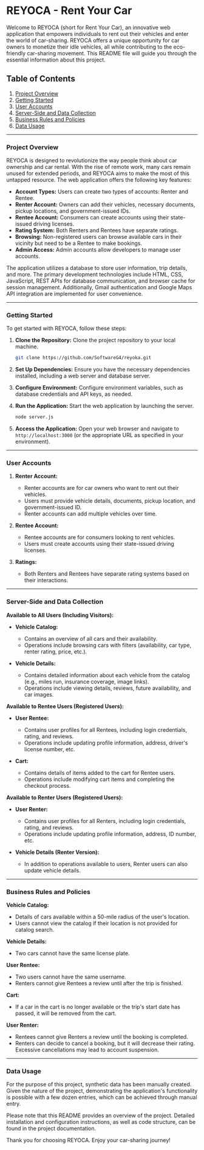 # REYOCA - Rent Your Car

Welcome to REYOCA (short for Rent Your Car), an innovative web application that empowers individuals to rent out their vehicles and enter the world of car-sharing. REYOCA offers a unique opportunity for car owners to monetize their idle vehicles, all while contributing to the eco-friendly car-sharing movement. This README file will guide you through the essential information about this project.

## Table of Contents

1. [Project Overview](#project-overview)
2. [Getting Started](#getting-started)
3. [User Accounts](#user-accounts)
4. [Server-Side and Data Collection](#server-side-and-data-collection)
5. [Business Rules and Policies](#business-rules-and-policies)
6. [Data Usage](#data-usage)

---

### Project Overview

REYOCA is designed to revolutionize the way people think about car ownership and car rental. With the rise of remote work, many cars remain unused for extended periods, and REYOCA aims to make the most of this untapped resource. The web application offers the following key features:

- **Account Types:** Users can create two types of accounts: Renter and Rentee.
- **Renter Account:** Owners can add their vehicles, necessary documents, pickup locations, and government-issued IDs.
- **Rentee Account:** Consumers can create accounts using their state-issued driving licenses.
- **Rating System:** Both Renters and Rentees have separate ratings.
- **Browsing:** Non-registered users can browse available cars in their vicinity but need to be a Rentee to make bookings.
- **Admin Access:** Admin accounts allow developers to manage user accounts.

The application utilizes a database to store user information, trip details, and more. The primary development technologies include HTML, CSS, JavaScript, REST APIs for database communication, and browser cache for session management. Additionally, Gmail authentication and Google Maps API integration are implemented for user convenience.

---

### Getting Started

To get started with REYOCA, follow these steps:

1. **Clone the Repository:** Clone the project repository to your local machine.

   ```bash
   git clone https://github.com/SoftwareG4/reyoka.git
   ```

2. **Set Up Dependencies:** Ensure you have the necessary dependencies installed, including a web server and database server.

3. **Configure Environment:** Configure environment variables, such as database credentials and API keys, as needed.

4. **Run the Application:** Start the web application by launching the server.

   ```bash
   node server.js
   ```

5. **Access the Application:** Open your web browser and navigate to `http://localhost:3000` (or the appropriate URL as specified in your environment).

---

### User Accounts

1. **Renter Account:**
   - Renter accounts are for car owners who want to rent out their vehicles.
   - Users must provide vehicle details, documents, pickup location, and government-issued ID.
   - Renter accounts can add multiple vehicles over time.

2. **Rentee Account:**
   - Rentee accounts are for consumers looking to rent vehicles.
   - Users must create accounts using their state-issued driving licenses.

3. **Ratings:**
   - Both Renters and Rentees have separate rating systems based on their interactions.

---

### Server-Side and Data Collection

**Available to All Users (Including Visitors):**

- **Vehicle Catalog:**
  - Contains an overview of all cars and their availability.
  - Operations include browsing cars with filters (availability, car type, renter rating, price, etc.).

- **Vehicle Details:**
  - Contains detailed information about each vehicle from the catalog (e.g., miles run, insurance coverage, image links).
  - Operations include viewing details, reviews, future availability, and car images.

**Available to Rentee Users (Registered Users):**

- **User Rentee:**
  - Contains user profiles for all Rentees, including login credentials, rating, and reviews.
  - Operations include updating profile information, address, driver's license number, etc.

- **Cart:**
  - Contains details of items added to the cart for Rentee users.
  - Operations include modifying cart items and completing the checkout process.

**Available to Renter Users (Registered Users):**

- **User Renter:**
  - Contains user profiles for all Renters, including login credentials, rating, and reviews.
  - Operations include updating profile information, address, ID number, etc.

- **Vehicle Details (Renter Version):**
  - In addition to operations available to users, Renter users can also update vehicle details.

---

### Business Rules and Policies

**Vehicle Catalog:**
- Details of cars available within a 50-mile radius of the user's location.
- Users cannot view the catalog if their location is not provided for catalog search.

**Vehicle Details:**
- Two cars cannot have the same license plate.

**User Rentee:**
- Two users cannot have the same username.
- Renters cannot give Rentees a review until after the trip is finished.

**Cart:**
- If a car in the cart is no longer available or the trip's start date has passed, it will be removed from the cart.

**User Renter:**
- Rentees cannot give Renters a review until the booking is completed.
- Renters can decide to cancel a booking, but it will decrease their rating. Excessive cancellations may lead to account suspension.

---

### Data Usage

For the purpose of this project, synthetic data has been manually created. Given the nature of the project, demonstrating the application's functionality is possible with a few dozen entries, which can be achieved through manual entry.

Please note that this README provides an overview of the project. Detailed installation and configuration instructions, as well as code structure, can be found in the project documentation.

Thank you for choosing REYOCA. Enjoy your car-sharing journey!
